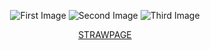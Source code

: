 <p align=center>
  
   
<body>
    <img src="https://i.postimg.cc/2j4qrpJp/6-BBEA161-B42-B-4-FA1-A39-F-EF9-C3-CCB3764.gif" alt="First Image">
    <img src="https://i.postimg.cc/k5SS9JQL/829aaf6e0c403a56d2d71b02011f379d.png" alt="Second Image">
   <img src="https://i.postimg.cc/FKXRyjSn/0b7c5124029fb2e403fc498986c47baa.png" alt="Third Image">
  <p align=center>
   <a href="https://smiledk.straw.page">STRAWPAGE</a>

                                                                         
</p>
</body>
</html>
